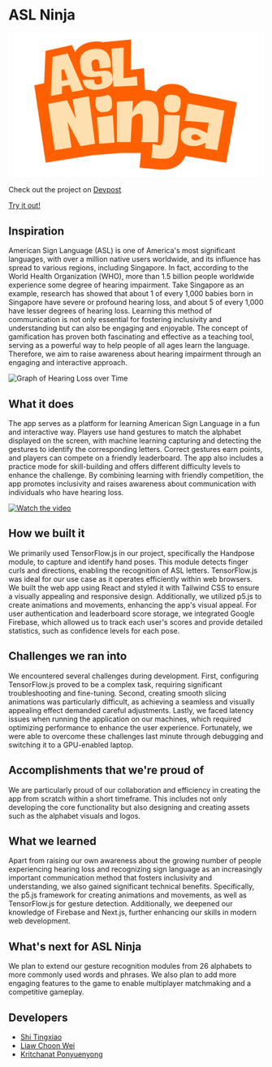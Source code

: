 # ASL Ninja
![ASL Ninja](./public/logo.gif)

Check out the project on [Devpost](https://devpost.com/software/asl-ninja)

[Try it out!](https://aslninja.gradientascent.net/)


## Inspiration
American Sign Language (ASL) is one of America's most significant languages, with over a million native users worldwide, and its influence has spread to various regions, including Singapore. In fact, according to the World Health Organization (WHO), more than 1.5 billion people worldwide experience some degree of hearing impairment. Take Singapore as an example, research has showed that about 1 of every 1,000 babies born in Singapore have severe or profound hearing loss, and about 5 of every 1,000 have lesser degrees of hearing loss. Learning this method of communication is not only essential for fostering inclusivity and understanding but can also be engaging and enjoyable. The concept of gamification has proven both fascinating and effective as a teaching tool, serving as a powerful way to help people of all ages learn the language. Therefore, we aim to raise awareness about hearing impairment through an engaging and interactive approach.

![Graph of Hearing Loss over Time](https://www.nidcd.nih.gov/sites/default/files/Shareable%20Images/hearing-loss-and-hearing-aid-use_source.jpg)


## What it does
The app serves as a platform for learning American Sign Language in a fun and interactive way. Players use hand gestures to match the alphabet displayed on the screen, with machine learning capturing and detecting the gestures to identify the corresponding letters. Correct gestures earn points, and players can compete on a friendly leaderboard. The app also includes a practice mode for skill-building and offers different difficulty levels to enhance the challenge. By combining learning with friendly competition, the app promotes inclusivity and raises awareness about communication with individuals who have hearing loss.

[![Watch the video](https://img.youtube.com/vi/k-WAp_RoziM/maxresdefault.jpg)](https://youtu.be/k-WAp_RoziM)


## How we built it
We primarily used TensorFlow.js in our project, specifically the Handpose module, to capture and identify hand poses. This module detects finger curls and directions, enabling the recognition of ASL letters. TensorFlow.js was ideal for our use case as it operates efficiently within web browsers. We built the web app using React and styled it with Tailwind CSS to ensure a visually appealing and responsive design. Additionally, we utilized p5.js to create animations and movements, enhancing the app's visual appeal. For user authentication and leaderboard score storage, we integrated Google Firebase, which allowed us to track each user's scores and provide detailed statistics, such as confidence levels for each pose.


## Challenges we ran into
We encountered several challenges during development. First, configuring TensorFlow.js proved to be a complex task, requiring significant troubleshooting and fine-tuning. Second, creating smooth slicing animations was particularly difficult, as achieving a seamless and visually appealing effect demanded careful adjustments. Lastly, we faced latency issues when running the application on our machines, which required optimizing performance to enhance the user experience. Fortunately, we were able to overcome these challenges last minute through debugging and switching it to a GPU-enabled laptop.


## Accomplishments that we're proud of
We are particularly proud of our collaboration and efficiency in creating the app from scratch within a short timeframe. This includes not only developing the core functionality but also designing and creating assets such as the alphabet visuals and logos.


## What we learned
Apart from raising our own awareness about the growing number of people experiencing hearing loss and recognizing sign language as an increasingly important communication method that fosters inclusivity and understanding, we also gained significant technical benefits. Specifically, the p5.js framework for creating animations and movements, as well as TensorFlow.js for gesture detection. Additionally, we deepened our knowledge of Firebase and Next.js, further enhancing our skills in modern web development.


## What's next for ASL Ninja
We plan to extend our gesture recognition modules from 26 alphabets to more commonly used words and phrases. We also plan to add more engaging features to the game to enable multiplayer matchmaking and a competitive gameplay.

## Developers
- [Shi Tingxiao](https://github.com/tingxiao88)
- [Liaw Choon Wei](https://github.com/choonwei0214)
- [Kritchanat Ponyuenyong](https://github.com/kritp03)